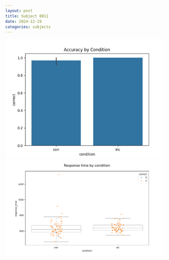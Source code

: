 ```yaml
---
layout: post
title: Subject 8011
date: 2024-12-19
categories: subjects
---
```


![](data/8011/run-8/8011_NF_acc.png)
![](data/8011/run-8/8011_NF_rt.png)
